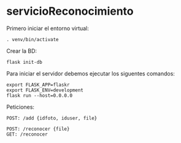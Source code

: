 # servicioReconocimiento

Primero iniciar el entorno virtual:

    . venv/bin/activate

Crear la BD:

    flask init-db

Para iniciar el servidor debemos ejecutar los siguentes comandos:

    export FLASK_APP=flaskr
    export FLASK_ENV=development
    flask run --host=0.0.0.0


Peticiones:

    POST: /add {idfoto, iduser, file}

    POST: /reconocer {file}
    GET: /reconocer